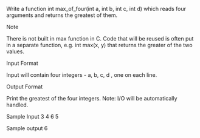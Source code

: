 Write a function int max_of_four(int a, int b, int c, int d) which reads four arguments and returns the greatest of them.

Note

There is not built in max function in C. Code that will be reused is often put in a separate function, e.g. int max(x, y) that returns the greater of the two values.

Input Format

Input will contain four integers - a, b, c, d , one on each line.

Output Format

Print the greatest of the four integers.
Note: I/O will be automatically handled.

Sample Input
3
4
6
5

Sample output
6